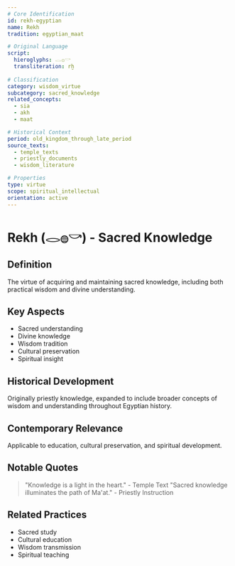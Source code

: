 ```yaml
---
# Core Identification
id: rekh-egyptian
name: Rekh
tradition: egyptian_maat

# Original Language
script:
  hieroglyphs: 𓂋𓐍𓎡
  transliteration: rḫ
  
# Classification
category: wisdom_virtue
subcategory: sacred_knowledge
related_concepts:
  - sia
  - akh
  - maat

# Historical Context
period: old_kingdom_through_late_period
source_texts:
  - temple_texts
  - priestly_documents
  - wisdom_literature

# Properties
type: virtue
scope: spiritual_intellectual
orientation: active
---
```


# Rekh (𓂋𓐍𓎡) - Sacred Knowledge

## Definition
The virtue of acquiring and maintaining sacred knowledge, including both practical wisdom and divine understanding.

## Key Aspects
- Sacred understanding
- Divine knowledge
- Wisdom tradition
- Cultural preservation
- Spiritual insight

## Historical Development
Originally priestly knowledge, expanded to include broader concepts of wisdom and understanding throughout Egyptian history.

## Contemporary Relevance
Applicable to education, cultural preservation, and spiritual development.

## Notable Quotes
> "Knowledge is a light in the heart." - Temple Text
> "Sacred knowledge illuminates the path of Ma'at." - Priestly Instruction

## Related Practices
- Sacred study
- Cultural education
- Wisdom transmission
- Spiritual teaching